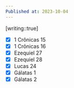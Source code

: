 ```yaml
---
Published at: 2023-10-04
---
```

[writing::true]

- [x] 1 Crônicas 15
- [x] 1 Crônicas 16
- [x] Ezequiel 27
- [x] Ezequiel 28
- [x] Lucas 24
- [x] Gálatas 1
- [x] Gálatas 2